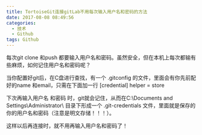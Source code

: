 ```yaml
---
title: TortoiseGit连接gitLab不用每次输入用户名和密码的方法
date: 2017-08-08 08:49:56
categories: 
  - 技术
  - Github
tags: Github
---
```


每次git clone 和push 都要输入用户名和密码。虽然安全，但在本机上每次都输有些麻烦，如何记住用户名和密码呢？
<!--more-->
当你配置好git后，在C盘进行查找，有一个  .gitconfig 的文件，里面会有你先前配好的name 和email，只需在下面加一行
[credential] 
     helper = store 

下次再输入用户名 和密码 时，git就会记住，从而在C:\Documents and Settings\Administrator\ 目录下形成一个  .git-credentials 文件，里面就是保存的你的用户名和密码（注意是明文存储！！！）。

这样以后再连接时，就不用再输入用户名和密码了！